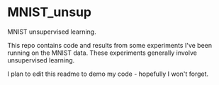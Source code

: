 MNIST_unsup
===========

MNIST unsupervised learning.

This repo contains code and results from some experiments I've been running on the MNIST data.
These experiments generally involve unsupervised learning.

I plan to edit this readme to demo my code - hopefully I won't forget.
